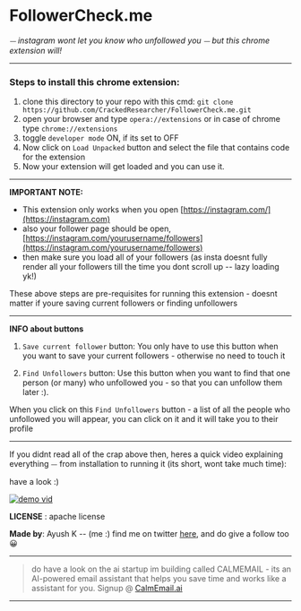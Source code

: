 # FollowerCheck.me 

*⏤ instagram wont let you know who unfollowed you ⏤ but this chrome extension will!*

---
### Steps to install this chrome extension:

1. clone this directory to your repo with this cmd: `git clone https://github.com/CrackedResearcher/FollowerCheck.me.git`
2. open your browser and type `opera://extensions` or in case of chrome type `chrome://extensions`
3. toggle `developer mode` ON, if its set to OFF
4. Now click on `Load Unpacked` button and select the file that contains code for the extension 
5. Now your extension will get loaded and you can use it.

---

**IMPORTANT NOTE:**

- This extension only works when you open [https://instagram.com/](https://instagram.com)
- also your follower page should be open, [https://instagram.com/yourusername/followers](https://instagram.com/yourusername/followers)
- then make sure you load all of your followers (as insta doesnt fully render all your followers till the time you dont scroll up -- lazy loading yk!)

These above steps are pre-requisites for running this extension - doesnt matter if youre saving current followers or finding unfollowers 

---

**INFO about buttons**

1. `Save current follower` button: You only have to use this button when you want to save your current followers - otherwise no need to touch it

2. `Find Unfollowers` button: Use this button when you want to find that one person (or many) who unfollowed you - so that you can unfollow them later :). 

When you click on this `Find Unfollowers` button - a list of all the people who unfollowed you will appear, you can click on it and it will take you to their profile


---

If you didnt read all of the crap above then, heres a quick video explaining everything ⏤ from installation to running it (its short, wont take much time):

have a look :)


[![demo vid](https://img.youtube.com/vi/5OaDMfkzzXg/0.jpg)](https://www.youtube.com/watch?v=5OaDMfkzzXg)


**LICENSE** : apache license

**Made by**: Ayush K -- (me :)
             find me on twitter [here](https://x.com/@0xayush1), and do give a follow too 😀

---

>do have a look on the ai startup im building called CALMEMAIL -
>its an AI-powered email assistant that helps you save time and works like a assistant for you.
>Signup @ [CalmEmail.ai](https://calmemailai.web.app)
---




